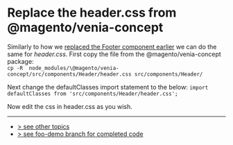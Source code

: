 # Replace the header.css from @magento/venia-concept
Similarly to how we [replaced the Footer component earlier] we can do the same for _header.css_.
First copy the file from the @magento/venia-concept package:    
`cp -R  node_modules/\@magento/venia-concept/src/components/Header/header.css src/components/Header/`

Next change the defaultClasses import statement to the below:
`import defaultClasses from 'src/components/Header/header.css';`

Now edit the css in header.css as you wish.



---
- [> see other topics](../../README.md#Topics)
- [> see foo-demo branch for completed code](https://github.com/rossmc/how-to-venia/tree/foo-demo/src)

[replaced the Footer component earlier]: ../add-link-to-footer/index.md
